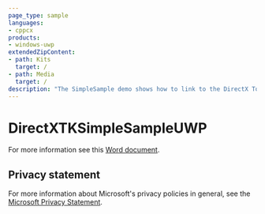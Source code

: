 ```yaml
---
page_type: sample
languages:
- cppcx
products:
- windows-uwp
extendedZipContent:
- path: Kits
  target: /
- path: Media
  target: /
description: "The SimpleSample demo shows how to link to the DirectX Tool Kit for DirectX 11 library and demonstrates the use of several components in a Universal Windows Platform (UWP) app."
---
```


# DirectXTKSimpleSampleUWP

For more information see this [Word document](https://github.com/microsoft/Xbox-ATG-Samples/blob/master/UWPSamples/IntroGraphics/DirectXTKSimpleSampleUWP/Readme.docx).

## Privacy statement

For more information about Microsoft's privacy policies in general, see the [Microsoft Privacy Statement](https://privacy.microsoft.com/privacystatement/).
